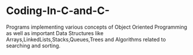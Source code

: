 # Coding-In-C-and-C-
Programs implementing various concepts of Object Oriented Programming as well as important Data Structures like Arrays,LinkedLists,Stacks,Queues,Trees and Algorithms related to searching and sorting.
